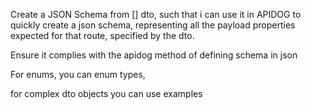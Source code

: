 Create a JSON Schema from [] dto, such that i can use it in APIDOG to quickly create a json schema, representing all the payload properties expected for that route, specified by the dto.

Ensure it complies with the apidog method of defining schema in json

For enums, you can enum types,

for complex dto objects you can use examples
